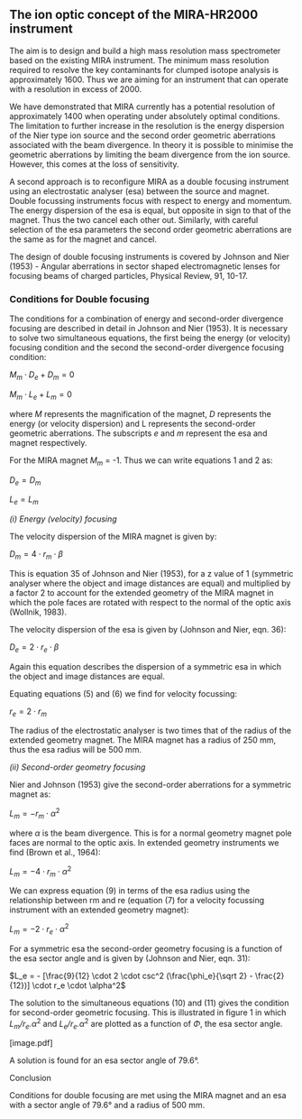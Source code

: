 <script src="https://cdn.mathjax.org/mathjax/latest/MathJax.js?config=TeX-AMS-MML_HTMLorMML" type="text/javascript"></script>

## The ion optic concept of the MIRA-HR2000 instrument

The aim is to design and build a high mass resolution mass spectrometer based on the existing MIRA instrument. The minimum mass resolution required to resolve the key contaminants for clumped isotope analysis is approximately 1600. Thus we are aiming for an instrument that can operate with a resolution in excess of 2000. 

We have demonstrated that MIRA currently has a potential resolution of approximately 1400 when operating under absolutely optimal conditions. The limitation to further increase in the resolution is the energy dispersion of the Nier type ion source and the second order geometric aberrations associated with the beam divergence. In theory it is possible to minimise the geometric aberrations by limiting the beam divergence from the ion source. However, this comes at the loss of sensitivity.

A second approach is to reconfigure MIRA as a double focusing instrument using an electrostatic analyser (esa) between the source and magnet. Double focussing instruments focus with respect to energy and momentum. The energy dispersion of the esa is equal, but opposite in sign to that of the magnet. Thus the two cancel each other out. Similarly, with careful selection of the esa parameters the second order geometric aberrations are the same as for the magnet and cancel.

The design of double focusing instruments is covered by Johnson and Nier (1953) - Angular aberrations in sector shaped electromagnetic lenses for focusing beams of charged particles, Physical Review, 91, 10-17.

### Conditions for Double focusing

The conditions for a combination of energy and second-order divergence focusing are described in detail in Johnson and Nier (1953). It is necessary to solve two simultaneous equations, the first being the energy (or velocity) focusing condition and the second the second-order divergence focusing condition:

$M_m \cdot D_e + D_m = 0$			

$M_m \cdot L_e + L_m = 0$	

where *M* represents the magnification of the magnet, *D* represents the energy (or velocity dispersion) and L represents the second-order geometric aberrations. The subscripts *e* and *m* represent the esa and magnet respectively.

For the MIRA magnet *M<sub>m</sub>* = -1. Thus we can write equations 1 and 2 as:

$D_e = D_m$									

$L_e = L_m$	

*(i) Energy (velocity) focusing*

The velocity dispersion of the MIRA magnet is given by:

$D_m = 4 \cdot r_m \cdot \beta$	

This is equation 35 of Johnson and Nier (1953), for a z value of 1 (symmetric analyser where the object and image distances are equal) and multiplied by a factor 2 to account for the extended geometry of the MIRA magnet in which the pole faces are rotated with respect to the normal of the optic axis (Wollnik, 1983).

The velocity dispersion of the esa is given by (Johnson and Nier, eqn. 36):

$D_e = 2 \cdot r_e \cdot \beta$

Again this equation describes the dispersion of a symmetric esa in which the object and image distances are equal. 

Equating equations (5) and (6)  we find for velocity focussing:

$r_e = 2 \cdot r_m$

The radius of the electrostatic analyser is two times that of the radius of the extended geometry magnet. The MIRA magnet has a radius of 250 mm, thus the esa radius will be 500 mm.

*(ii) Second-order geometry focusing*

Nier and Johnson (1953) give the second-order aberrations for a symmetric magnet as:

$L_m = -r_m \cdot \alpha^2$

where *α* is the beam divergence. This is for a normal geometry magnet pole faces are normal to the optic axis. In extended geometry instruments we find (Brown et al., 1964):

$L_m = -4 \cdot r_m \cdot \alpha^2$

We can express equation (9) in terms of the esa radius using the relationship between rm and re (equation (7) for a velocity focussing instrument with an extended geometry magnet):

$L_m = -2 \cdot r_e \cdot \alpha^2$

For a symmetric esa the second-order geometry focusing is a function of the esa sector angle and is given by (Johnson and Nier,  eqn. 31):

$L_e = - [\frac{9}{12} \cdot 2 \cdot csc^2 (\frac{\phi_e}{\sqrt 2} - \frac{2}{12})] \cdot r_e \cdot \alpha^2$


The solution to the simultaneous equations (10) and (11) gives the condition for second-order geometric focusing. This is illustrated in figure 1 in which *L<sub>m</sub>/r<sub>e</sub>.α*<sup>2</sup> and *L<sub>e</sub>/r<sub>e</sub>.α*<sup>2</sup> are plotted as a function of *Φ*, the esa sector angle.


[image.pdf]


A solution is found for an esa sector angle of 79.6°.

Conclusion

Conditions for double focusing are met using the MIRA magnet and an esa with a sector angle of 79.6° and a radius of 500 mm.
